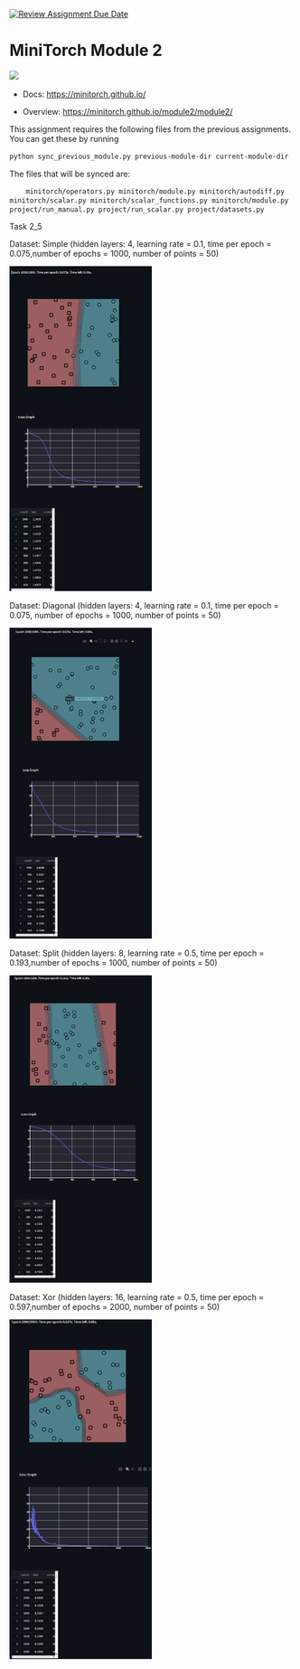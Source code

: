 [![Review Assignment Due Date](https://classroom.github.com/assets/deadline-readme-button-22041afd0340ce965d47ae6ef1cefeee28c7c493a6346c4f15d667ab976d596c.svg)](https://classroom.github.com/a/YFgwt0yY)
# MiniTorch Module 2

<img src="https://minitorch.github.io/minitorch.svg" width="50%">


* Docs: https://minitorch.github.io/

* Overview: https://minitorch.github.io/module2/module2/

This assignment requires the following files from the previous assignments. You can get these by running

```bash
python sync_previous_module.py previous-module-dir current-module-dir
```

The files that will be synced are:

        minitorch/operators.py minitorch/module.py minitorch/autodiff.py minitorch/scalar.py minitorch/scalar_functions.py minitorch/module.py project/run_manual.py project/run_scalar.py project/datasets.py

Task 2_5

Dataset: Simple (hidden layers: 4, learning rate = 0.1, time per epoch = 0.075,number of epochs = 1000, number of points = 50)

<img src="\images\mod2_simple.png" width="50%">

Dataset: Diagonal (hidden layers: 4, learning rate = 0.1, time per epoch = 0.075, number of epochs = 1000, number of points = 50)

<img src="\images\mod2_diag.png" width="50%">

Dataset: Split (hidden layers: 8, learning rate = 0.5, time per epoch = 0.193,number of epochs = 1000, number of points = 50)

<img src="\images\mod2_split.png" width="50%">

Dataset: Xor (hidden layers: 16, learning rate = 0.5, time per epoch = 0.597,number of epochs = 2000, number of points = 50)

<img src="\images\mod2_XOR.png" width="50%">
